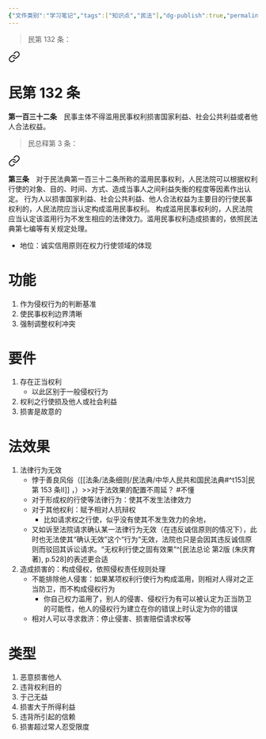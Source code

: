 ```yaml
---
{"文件类别":"学习笔记","tags":["知识点","民法"],"dg-publish":true,"permalink":"/学习笔记studyup/民法总论/权利滥用/","dgPassFrontmatter":true,"created":"2024-07-03T23:00:07.507+08:00","updated":"2024-10-26T18:38:14.847+08:00"}
---
```


>民第 132 条：
<div class="transclusion internal-embed is-loaded"><a class="markdown-embed-link" href="/////#t132" aria-label="Open link"><svg xmlns="http://www.w3.org/2000/svg" width="24" height="24" viewBox="0 0 24 24" fill="none" stroke="currentColor" stroke-width="2" stroke-linecap="round" stroke-linejoin="round" class="svg-icon lucide-link"><path d="M10 13a5 5 0 0 0 7.54.54l3-3a5 5 0 0 0-7.07-7.07l-1.72 1.71"></path><path d="M14 11a5 5 0 0 0-7.54-.54l-3 3a5 5 0 0 0 7.07 7.07l1.71-1.71"></path></svg></a><div class="markdown-embed">

<div class="markdown-embed-title">

# 民第 132 条

</div>


**第一百三十二条**　民事主体不得滥用民事权利损害国家利益、社会公共利益或者他人合法权益。 

</div></div>


>民总释第 3 条：
<div class="transclusion internal-embed is-loaded"><a class="markdown-embed-link" href="////#t3" aria-label="Open link"><svg xmlns="http://www.w3.org/2000/svg" width="24" height="24" viewBox="0 0 24 24" fill="none" stroke="currentColor" stroke-width="2" stroke-linecap="round" stroke-linejoin="round" class="svg-icon lucide-link"><path d="M10 13a5 5 0 0 0 7.54.54l3-3a5 5 0 0 0-7.07-7.07l-1.72 1.71"></path><path d="M14 11a5 5 0 0 0-7.54-.54l-3 3a5 5 0 0 0 7.07 7.07l1.71-1.71"></path></svg></a><div class="markdown-embed">



**第三条**　对于民法典第一百三十二条所称的滥用民事权利，人民法院可以根据权利行使的对象、目的、时间、方式、造成当事人之间利益失衡的程度等因素作出认定。
行为人以损害国家利益、社会公共利益、他人合法权益为主要目的行使民事权利的，人民法院应当认定构成滥用民事权利。
构成滥用民事权利的，人民法院应当认定该滥用行为不发生相应的法律效力。滥用民事权利造成损害的，依照民法典第七编等有关规定处理。 

</div></div>


- 地位：诚实信用原则在权力行使领域的体现
# 功能
1. 作为侵权行为的判断基准
2. 使民事权利边界清晰
3. 强制调整权利冲突
# 要件
1. 存在正当权利
	- 以此区别于一般侵权行为 
2. 权利之行使损及他人或社会利益 
3. 损害是故意的
# 法效果
1. 法律行为无效
	- 悖于善良风俗（[[法条/法条细则/民法典/中华人民共和国民法典#^t153\|民第 153 条Ⅱ]] ，）>>对于法效果的配置不周延？ #不懂 
	- 对于形成权的行使等法律行为：使其不发生法律效力
	- 对于其他权利：赋予相对人抗辩权
		- 比如请求权之行使，似乎没有使其不发生效力的余地，
	- 又如诉至法院请求确认某一法律行为无效（在违反诚信原则的情况下），此时也无法使其“确认无效”这个“行为”无效，法院也只是会因其违反诚信原则而驳回其诉讼请求。“无权利行使之固有效果”^[民法总论 第2版 (朱庆育著), p.528]的表述更合适
2. 造成损害的：构成侵权，依照侵权责任规则处理
	- 不能排除他人侵害：如果某项权利行使行为构成滥用，则相对人得对之正当防卫，而不构成侵权行为
		- 你自己权力滥用了，别人的侵害、侵权行为有可以被认定为正当防卫的可能性，他人的侵权行为建立在你的错误上时认定为你的错误
	- 相对人可以寻求救济：停止侵害、损害赔偿请求权等
# 类型
1. 恶意损害他人
2. 违背权利目的
3. 于己无益
4. 损害大于所得利益
5. 违背所引起的信赖
6. 损害超过常人忍受限度
